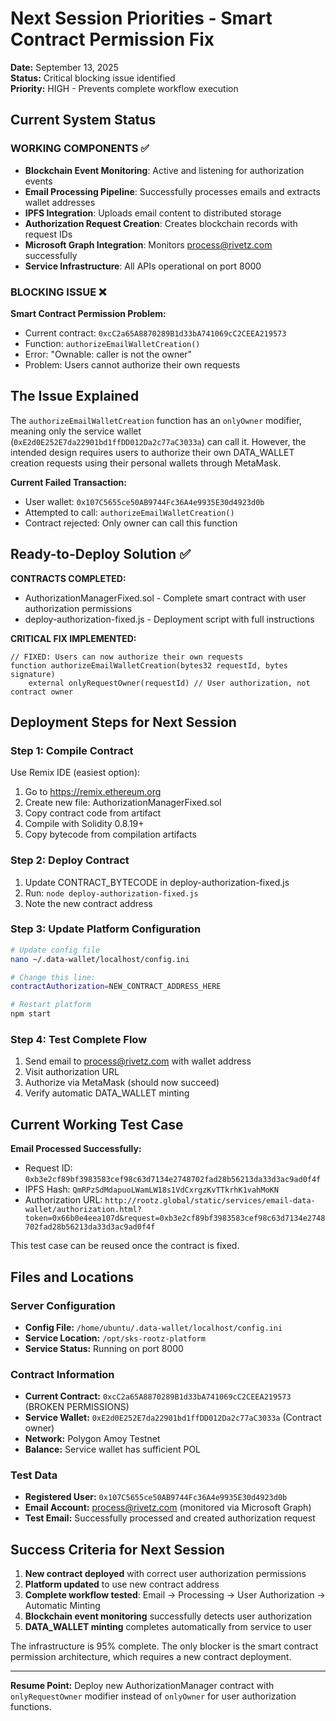 # Next Session Priorities - Smart Contract Permission Fix

**Date:** September 13, 2025  
**Status:** Critical blocking issue identified  
**Priority:** HIGH - Prevents complete workflow execution  

## Current System Status

### WORKING COMPONENTS ✅
- **Blockchain Event Monitoring**: Active and listening for authorization events
- **Email Processing Pipeline**: Successfully processes emails and extracts wallet addresses
- **IPFS Integration**: Uploads email content to distributed storage 
- **Authorization Request Creation**: Creates blockchain records with request IDs
- **Microsoft Graph Integration**: Monitors process@rivetz.com successfully
- **Service Infrastructure**: All APIs operational on port 8000

### BLOCKING ISSUE ❌
**Smart Contract Permission Problem:**
- Current contract: `0xcC2a65A8870289B1d33bA741069cC2CEEA219573`
- Function: `authorizeEmailWalletCreation()` 
- Error: "Ownable: caller is not the owner"
- Problem: Users cannot authorize their own requests

## The Issue Explained

The `authorizeEmailWalletCreation` function has an `onlyOwner` modifier, meaning only the service wallet (`0xE2d0E252E7da22901bd1ffDD012Da2c77aC3033a`) can call it. However, the intended design requires users to authorize their own DATA_WALLET creation requests using their personal wallets through MetaMask.

**Current Failed Transaction:**
- User wallet: `0x107C5655ce50AB9744Fc36A4e9935E30d4923d0b`
- Attempted to call: `authorizeEmailWalletCreation()`
- Contract rejected: Only owner can call this function

## Ready-to-Deploy Solution ✅

**CONTRACTS COMPLETED:** 
- AuthorizationManagerFixed.sol - Complete smart contract with user authorization permissions
- deploy-authorization-fixed.js - Deployment script with full instructions

**CRITICAL FIX IMPLEMENTED:**
```solidity
// FIXED: Users can now authorize their own requests
function authorizeEmailWalletCreation(bytes32 requestId, bytes signature)
    external onlyRequestOwner(requestId) // User authorization, not contract owner
```

## Deployment Steps for Next Session

### Step 1: Compile Contract
Use Remix IDE (easiest option):
1. Go to https://remix.ethereum.org
2. Create new file: AuthorizationManagerFixed.sol 
3. Copy contract code from artifact
4. Compile with Solidity 0.8.19+
5. Copy bytecode from compilation artifacts

### Step 2: Deploy Contract
1. Update CONTRACT_BYTECODE in deploy-authorization-fixed.js
2. Run: `node deploy-authorization-fixed.js`
3. Note the new contract address

### Step 3: Update Platform Configuration
```bash
# Update config file
nano ~/.data-wallet/localhost/config.ini

# Change this line:
contractAuthorization=NEW_CONTRACT_ADDRESS_HERE

# Restart platform
npm start
```

### Step 4: Test Complete Flow
1. Send email to process@rivetz.com with wallet address
2. Visit authorization URL 
3. Authorize via MetaMask (should now succeed)
4. Verify automatic DATA_WALLET minting

## Current Working Test Case

**Email Processed Successfully:**
- Request ID: `0xb3e2cf89bf3983583cef98c63d7134e2748702fad28b56213da33d3ac9ad0f4f`
- IPFS Hash: `QmRPzSdMdapuoLWamLW18s1VdCxrgzKvTTkrhK1vahMoKN`
- Authorization URL: `http://rootz.global/static/services/email-data-wallet/authorization.html?token=0x66b0e4eea107d&request=0xb3e2cf89bf3983583cef98c63d7134e2748702fad28b56213da33d3ac9ad0f4f`

This test case can be reused once the contract is fixed.

## Files and Locations

### Server Configuration
- **Config File:** `/home/ubuntu/.data-wallet/localhost/config.ini`
- **Service Location:** `/opt/sks-rootz-platform`
- **Service Status:** Running on port 8000

### Contract Information
- **Current Contract:** `0xcC2a65A8870289B1d33bA741069cC2CEEA219573` (BROKEN PERMISSIONS)
- **Service Wallet:** `0xE2d0E252E7da22901bd1ffDD012Da2c77aC3033a` (Contract owner)
- **Network:** Polygon Amoy Testnet
- **Balance:** Service wallet has sufficient POL

### Test Data
- **Registered User:** `0x107C5655ce50AB9744Fc36A4e9935E30d4923d0b`
- **Email Account:** process@rivetz.com (monitored via Microsoft Graph)
- **Test Email:** Successfully processed and created authorization request

## Success Criteria for Next Session

1. **New contract deployed** with correct user authorization permissions
2. **Platform updated** to use new contract address
3. **Complete workflow tested**: Email → Processing → User Authorization → Automatic Minting
4. **Blockchain event monitoring** successfully detects user authorization
5. **DATA_WALLET minting** completes automatically from service to user

The infrastructure is 95% complete. The only blocker is the smart contract permission architecture, which requires a new contract deployment.

---

**Resume Point:** Deploy new AuthorizationManager contract with `onlyRequestOwner` modifier instead of `onlyOwner` for user authorization functions.